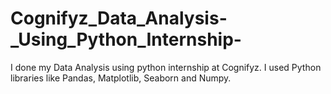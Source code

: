 # Cognifyz_Data_Analysis-_Using_Python_Internship-
I done my Data Analysis using python internship at Cognifyz. I used Python libraries like Pandas, Matplotlib, Seaborn and Numpy.
